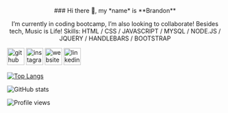 <p align="center">### Hi there 👋, my *name* is **Brandon**</p>
<p align="center">
I’m currently in coding bootcamp, I’m also looking to collaborate!
Besides tech, Music is Life!
Skills: HTML / CSS / JAVASCRIPT / MYSQL / NODE.JS / JQUERY / HANDLEBARS / BOOTSTRAP </p>


[<img src='https://cdn.jsdelivr.net/npm/simple-icons@3.0.1/icons/github.svg' alt='github' height='40'>](https://github.com/bcorporal)  [<img src='https://cdn.jsdelivr.net/npm/simple-icons@3.0.1/icons/instagram.svg' alt='instagram' height='40'>](https://www.instagram.com/djbran/)  [<img src='https://cdn.jsdelivr.net/npm/simple-icons@3.0.1/icons/icloud.svg' alt='website' height='40'>](https://djbran.com/)  [<img src='https://cdn.jsdelivr.net/npm/simple-icons@3.0.1/icons/linkedin.svg' alt='linkedin' height='40'>](https://www.linkedin.com/in/brandon-corporal-65742822b)  


[![Top Langs](https://github-readme-stats.vercel.app/api/top-langs/?username=bcorporal)](https://github.com/anuraghazra/github-readme-stats) 

![GitHub stats](https://github-readme-stats.vercel.app/api?username=bcorporal&show_icons=true)  

![Profile views](https://gpvc.arturio.dev/bcorporal)  

